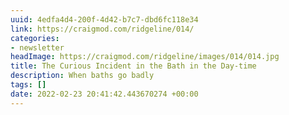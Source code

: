 ```yaml
---
uuid: 4edfa4d4-200f-4d42-b7c7-dbd6fc118e34
link: https://craigmod.com/ridgeline/014/
categories:
- newsletter
headImage: https://craigmod.com/ridgeline/images/014/014.jpg
title: The Curious Incident in the Bath in the Day-time
description: When baths go badly
tags: []
date: 2022-02-23 20:41:42.443670274 +00:00
---
```

